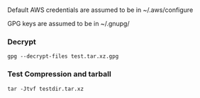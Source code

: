 ###
Default AWS credentials are assumed to be in ~/.aws/configure

GPG keys are assumed to be in ~/.gnupg/

### Decrypt
```
gpg --decrypt-files test.tar.xz.gpg
```

### Test Compression and tarball
```
tar -Jtvf testdir.tar.xz
```

